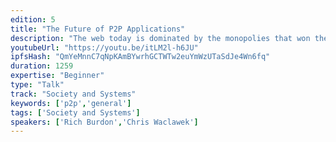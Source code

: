```yaml
---
edition: 5
title: "The Future of P2P Applications"
description: "The web today is dominated by the monopolies that won the internet land grab. I personally spent 10 years working for these companies, working on Google Cloud infrastructure as well as Gmail and Google's collaboration apps. It's a hard engineering problem to solve, but we should be able to coordinate work on Devcon6 using decentralized tools. To provide people with an alternative where they own their data, we’ve build p2p replacement for Google Docs and Slack that works in the browser. For 18 months leading up to Devcon5 we’ve been working on creating open source network for p2p applications. To build out the underlying p2p stack for the whole decentralized ecosystem, we also led team of p2p projects/experts to create p2p-ecosystem report and  position paper where everyone agrees on highest impact work to be funded. As the next step we've also built p2p focused DAO on Ethereum to distribute grants with initial $400k funding."
youtubeUrl: "https://youtu.be/itLM2l-h6JU"
ipfsHash: "QmYeMnnC7qNpKAmBYwrhGCTWTw2euYmWzUTaSdJe4Wn6fq"
duration: 1259
expertise: "Beginner"
type: "Talk"
track: "Society and Systems"
keywords: ['p2p','general']
tags: ['Society and Systems']
speakers: ['Rich Burdon','Chris Waclawek']
---
```

